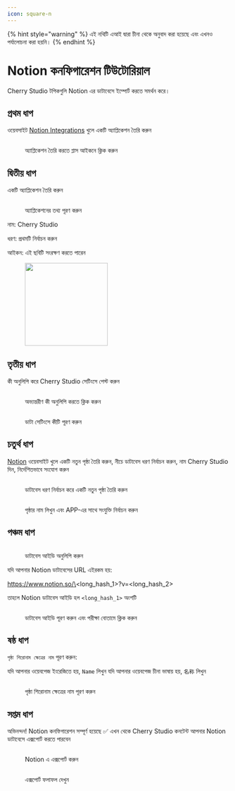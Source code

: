 ```yaml
---
icon: square-n
---
```


{% hint style="warning" %}
এই নথিটি এআই দ্বারা চীনা থেকে অনুবাদ করা হয়েছে এবং এখনও পর্যালোচনা করা হয়নি।
{% endhint %}

# Notion কনফিগারেশন টিউটোরিয়াল

Cherry Studio টপিকগুলি Notion এর ডাটাবেসে ইম্পোর্ট করতে সমর্থন করে।

## প্রথম ধাপ

ওয়েবসাইট [Notion Integrations](https://www.notion.so/profile/integrations) খুলে একটি অ্যাপ্লিকেশন তৈরি করুন

<figure><img src="../.gitbook/assets/notion/创建应用.png" alt=""><figcaption><p>অ্যাপ্লিকেশন তৈরি করতে প্লাস আইকনে ক্লিক করুন</p></figcaption></figure>

## দ্বিতীয় ধাপ

একটি অ্যাপ্লিকেশন তৈরি করুন

<figure><img src="../.gitbook/assets/notion/填写应用信息.png" alt=""><figcaption><p>অ্যাপ্লিকেশনের তথ্য পূরণ করুন</p></figcaption></figure>

নাম: Cherry Studio

ধরণ: প্রথমটি নির্বাচন করুন

আইকন: এই ছবিটি সংরক্ষণ করতে পারেন

<figure><img src="../.gitbook/assets/notion/Cherry-Studio-Logo.png" alt="" width="188"><figcaption></figcaption></figure>

## তৃতীয় ধাপ

কী অনুলিপি করে Cherry Studio সেটিংসে পেস্ট করুন

<figure><img src="../.gitbook/assets/notion/复制密钥.png" alt=""><figcaption><p>অভ্যন্তরীণ কী অনুলিপি করতে ক্লিক করুন</p></figcaption></figure>

<figure><img src="../.gitbook/assets/notion/填写密钥.png" alt=""><figcaption><p>ডাটা সেটিংসে কীটি পূরণ করুন</p></figcaption></figure>

## চতুর্থ ধাপ

[Notion](https://www.notion.so/) ওয়েবসাইট খুলে একটি নতুন পৃষ্ঠা তৈরি করুন, নীচে ডাটাবেস ধরণ নির্বাচন করুন, নাম Cherry Studio দিন, নির্দেশিতভাবে সংযোগ করুন

<figure><img src="../.gitbook/assets/notion/创建页面.png" alt=""><figcaption><p>ডাটাবেস ধরণ নির্বাচন করে একটি নতুন পৃষ্ঠা তৈরি করুন</p></figcaption></figure>

<figure><img src="../.gitbook/assets/notion/连接APP.png" alt=""><figcaption><p>পৃষ্ঠার নাম লিখুন এবং APP-এর সাথে সংযুক্তি নির্বাচন করুন</p></figcaption></figure>

## পঞ্চম ধাপ

<figure><img src="../.gitbook/assets/notion/复制数据库ID.png" alt=""><figcaption><p>ডাটাবেস আইডি অনুলিপি করুন</p></figcaption></figure>

যদি আপনার Notion ডাটাবেসের URL এইরকম হয়:

https://www.notion.so/\<long\_hash\_1>?v=\<long\_hash\_2>

তাহলে Notion ডাটাবেস আইডি হল `<long_hash_1>` অংশটি

<figure><img src="../.gitbook/assets/notion/填写数据库ID.png" alt=""><figcaption><p>ডাটাবেস আইডি পূরণ করুন এবং পরীক্ষা বোতামে ক্লিক করুন</p></figcaption></figure>

## ষষ্ঠ ধাপ

`পৃষ্ঠা শিরোনাম ক্ষেত্রের নাম` পূরণ করুন:

যদি আপনার ওয়েবপেজ ইংরেজিতে হয়, `Name` লিখুন
যদি আপনার ওয়েবপেজ চীনা ভাষায় হয়, `名称` লিখুন

<figure><img src="../.gitbook/assets/notion/填写页面标题字段名.png" alt=""><figcaption><p>পৃষ্ঠা শিরোনাম ক্ষেত্রের নাম পূরণ করুন</p></figcaption></figure>

## সপ্তম ধাপ

অভিনন্দন! Notion কনফিগারেশন সম্পূর্ণ হয়েছে ✅ এখন থেকে Cherry Studio কনটেন্ট আপনার Notion ডাটাবেসে এক্সপোর্ট করতে পারবেন

<figure><img src="../.gitbook/assets/notion/导出.png" alt=""><figcaption><p>Notion এ এক্সপোর্ট করুন</p></figcaption></figure>

<figure><img src="../.gitbook/assets/notion/查看结果.png" alt=""><figcaption><p>এক্সপোর্ট ফলাফল দেখুন</p></figcaption></figure>